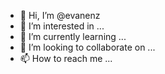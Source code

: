 - 👋 Hi, I’m @evanenz
- 👀 I’m interested in ...
- 🌱 I’m currently learning ...
- 💞️ I’m looking to collaborate on ...
- 📫 How to reach me ...

<!---
evanenz/evanenz is a ✨ special ✨ repository because its `README.md` (this file) appears on your GitHub profile.
You can click the Preview link to take a look at your changes.
--->
